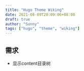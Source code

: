 ```yaml
---
title: "Hugo Theme Wiking"
date: 2021-08-09T20:09:06+08:00
draft: true
author: "Sunny"
tags: ["hugo", "theme", "wiking"]
---
```


## 需求

- 显示content目录树
